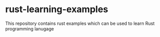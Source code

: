 # rust-learning-examples
This repository contains rust examples which can be used to learn Rust programming lanugage
